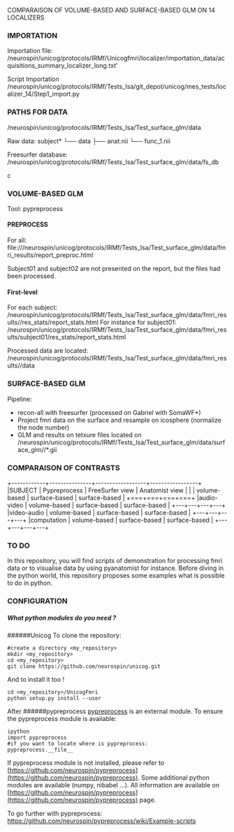COMPARAISON OF VOLUME-BASED AND SURFACE-BASED GLM ON 14 LOCALIZERS

### IMPORTATION
Importation file:
/neurospin/unicog/protocols/IRMf/Unicogfmri/localizer/importation_data/acquisitions_summary_localizer_long.txt'

Script Importation
/neurospin/unicog/protocols/IRMf/Tests_Isa/git_depot/unicog/mes_tests/localizer_14/Step1_import.py


### PATHS FOR DATA
/neurospin/unicog/protocols/IRMf/Tests_Isa/Test_surface_glm/data

Raw data:
subject*
└── data
    ├── anat.nii
    └── func_1.nii


Freesurfer database:
/neurospin/unicog/protocols/IRMf/Tests_Isa/Test_surface_glm/data/fs_db

c

### VOLUME-BASED GLM
Tool: pypreprocess

#### PREPROCESS
For all:
file:///neurospin/unicog/protocols/IRMf/Tests_Isa/Test_surface_glm/data/fmri_results/report_preproc.html

Subject01 and subject02 are not presented on the report, but the files had been processed.


#### First-level
For each subject:
/neurospin/unicog/protocols/IRMf/Tests_Isa/Test_surface_glm/data/fmri_results/<subject>/res_stats/report_stats.html
For instance for subject01:
/neurospin/unicog/protocols/IRMf/Tests_Isa/Test_surface_glm/data/fmri_results/subject01/res_stats/report_stats.html

Processed data are located:
/neurospin/unicog/protocols/IRMf/Tests_Isa/Test_surface_glm/data/fmri_results/<subject>/data

### SURFACE-BASED GLM
Pipeline:
* recon-all with freesurfer (processed on Gabriel with SomaWF*)
* Project fmri data on the surface and resample on icosphere (normalize the node number)
* GLM and results on tetxure files located on  /neurospin/unicog/protocols/IRMf/Tests_Isa/Test_surface_glm/data/surface_glm/<subject>/*.gii


### COMPARAISON OF CONTRASTS



+------------+---------------+------------------+-----------------+
|SUBJECT     | Pypreprocess  | FreeSurfer view  | Anatomist view  |
|            | volume-based  | surface-based    | surface-based   |
+===+===+===+===+
|audio-video |  volume-based | surface-based    | surface-based   |
+---+---+---+---+
|video-audio |  volume-based | surface-based    | surface-based   |
+---+---+---+---+
|computation |  volume-based | surface-based    | surface-based   |
+---+---+---+---+



### TO DO

In this repository, you will find scripts of demonstration for processing fmri
data or to visualise data by using pyanatomist for instance.
Before diving in the python world, this repository proposes some examples what
is possible to do in python.

### CONFIGURATION

##### What python modules do you need ?

######Unicog
To clone the repository:

    #create a directory <my_repository>
    mkdir <my_repository>
    cd <my_repository>
    git clone https://github.com/neurospin/unicog.git

And to install it too !

    cd <my_repository>/UnicogFmri
    python setup.py install --user

After
######pypreprocess
[pypreprocess](https://github.com/neurospin/pypreprocess) is an external module.
To ensure the pypreprocess module is available:

    ipython
    import pypreprocess
    #if you want to locate where is pypreprocess:
    pypreprocess.__file__ 

If pypreprocess module is not installed, please refer to [https://github.com/neurospin/pypreprocess](https://github.com/neurospin/pypreprocess).
Some additional python modules are available (numpy, nibabel ...). All information are available 
on [https://github.com/neurospin/pypreprocess](https://github.com/neurospin/pypreprocess) page.

To go further with pypreprocess:
https://github.com/neurospin/pypreprocess/wiki/Example-scripts